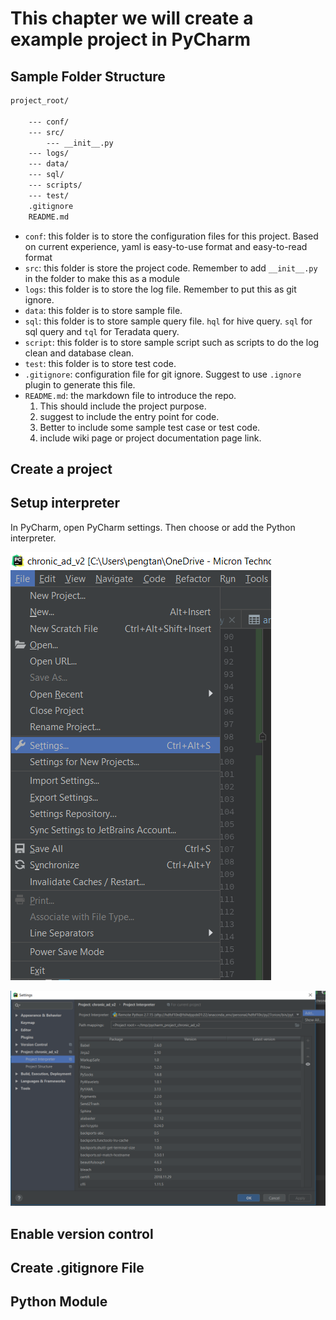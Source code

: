 # This chapter we will create a example project in PyCharm

## Sample Folder Structure

```bash
project_root/

    --- conf/
    --- src/
        --- __init__.py
    --- logs/
    --- data/
    --- sql/
    --- scripts/
    --- test/
    .gitignore
    README.md

```

- `conf`: this folder is to store the configuration files for this project. Based on current experience, yaml is 
easy-to-use format and easy-to-read format
- `src`: this folder is store the project code. Remember to add `__init__.py` in the folder to 
make this as a module
- `logs`: this folder is to store the log file. Remember to put this as git ignore.
- `data`: this folder is to store sample file.
- `sql`: this folder is to store sample query file. `hql` for hive query. `sql` for sql query and `tql` for 
Teradata query.
- `script`: this folder is to store sample script such as scripts to do the log clean and database clean.
- `test`: this folder is to store test code. 
- `.gitignore`: configuration file for git ignore. Suggest to use `.ignore` plugin to generate this file.
- `README.md`: the markdown file to introduce the repo.
    1. This should include the project purpose.
    2. suggest to include the entry point for code.
    3. Better to include some sample test case or test code.
    4. include wiki page or project documentation page link.

## Create a project    
   

## Setup interpreter

In PyCharm, open PyCharm settings. Then choose or add the Python interpreter. 

![Open PyCharm Settings](./img/02-pycharm_settings.png)

![Add the interpreter](./img/03-add_interpreter.png)

## Enable version control



## Create .gitignore File

## Python Module

